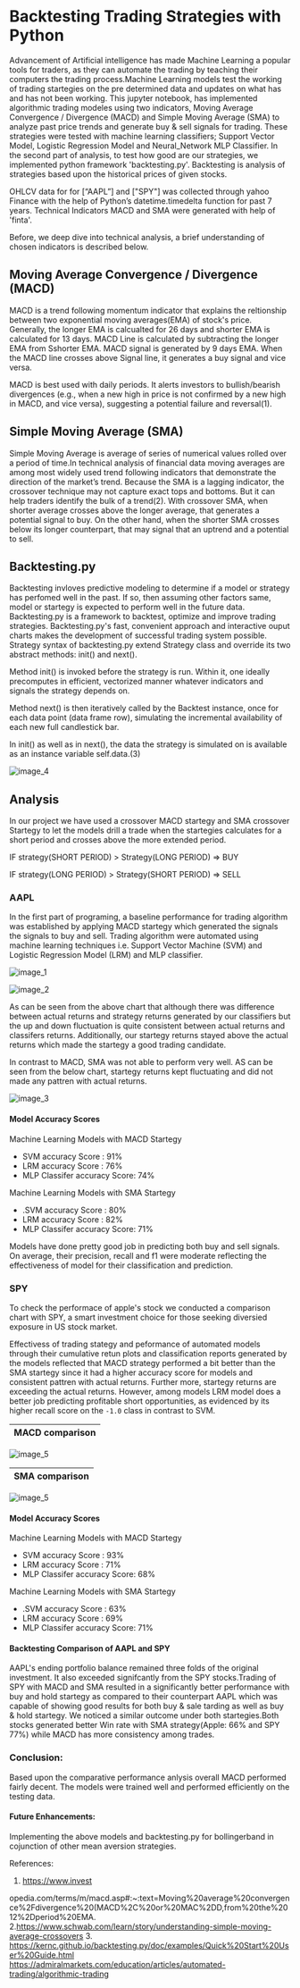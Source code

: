 # Backtesting Trading Strategies with Python

Advancement of Artificial intelligence has made Machine Learning a popular tools for traders, as they can automate the trading by teaching their computers the trading process.Machine Learning models test the working of trading startegies on the pre determined data and updates on what has and has not been working. This jupyter notebook, has implemented algorithmic trading modeles using two indicators, Moving Average Convergence / Divergence (MACD) and Simple Moving Average (SMA) to analyze past price trends and generate buy & sell signals for trading. These strategies were tested with machine learning classifiers; Support Vector Model, Logistic Regression Model and Neural_Network MLP Classifier. In the second part of analysis, to test how good are our strategies, we implemented python framework 'backtesting.py'. Backtesting is analysis of strategies based upon the historical prices of given stocks. 

OHLCV data for for [“AAPL”] and ["SPY"] was collected through yahoo Finance with the help of Python’s datetime.timedelta function for past 7 years. Technical Indicators MACD and SMA were generated with help of 'finta'. 

Before, we deep dive into technical analysis, a brief understanding of chosen indicators is described below.

## Moving Average Convergence / Divergence (MACD)

MACD is a trend following momentum indicator that explains the reltionship between two exponential moving averages(EMA) of stock's price.  Generally, the longer EMA is calcualted for 26 days and shorter EMA is calculated for 13 days. MACD Line is calculated by subtracting the longer EMA from Sshorter EMA. MACD signal is generated by 9 days EMA. When the MACD line crosses above Signal line, it generates a buy signal and vice versa. 

MACD is best used with daily periods. It  alerts investors to bullish/bearish divergences (e.g., when a new high in price is not confirmed by a new high in MACD, and vice versa), suggesting a potential failure and reversal(1).

 
## Simple Moving Average (SMA)
Simple Moving Average is average of series of numerical values rolled over a period of time.In technical analysis of financial data moving averages are among most widely used trend following indicators that demonstrate the direction of the market’s trend. Because the SMA is a lagging indicator, the crossover technique may not capture exact tops and bottoms. But it can help traders identify the bulk of a trend(2). With crossover SMA, when shorter average crosses above the longer average, that generates a potential signal to buy. On the other hand, when the shorter SMA crosses below its longer counterpart, that may signal that an uptrend and a potential to sell.


## Backtesting.py
Backtesting invloves predictive modeling to determine if a model or strategy has perfomed well in the past. If so, then assuming other factors same, model or startegy is expected to perform well in the future data. Backtesting.py is a framework to backtest, optimize and improve trading strategies. Backtesting.py's fast, convenient approach and interactive ouput charts makes the development of successful trading system possible. Strategy syntax of backtesting.py extend Strategy class and override its two abstract methods: init() and next().

Method init() is invoked before the strategy is run. Within it, one ideally precomputes in efficient, vectorized manner whatever indicators and signals the strategy depends on.

Method next() is then iteratively called by the Backtest instance, once for each data point (data frame row), simulating the incremental availability of each new full candlestick bar.

In init() as well as in next(), the data the strategy is simulated on is available as an instance variable self.data.(3)

![image_4](apple_backtesting.png)  



## Analysis

In our project we have used a crossover MACD startegy and SMA crossover Startegy to let the models drill a trade when the startegies calculates for a short period and crosses above the more extended period.

IF strategy(SHORT PERIOD) > Strategy(LONG PERIOD) => BUY

IF strategy(LONG PERIOD) > Strategy(SHORT PERIOD) => SELL


### AAPL
In the first part of programing, a baseline performance for trading algorithm was established by applying MACD startegy which generated the signals the signals to buy and sell. Trading algorithm were automated using machine learning techniques i.e. Support Vector Machine (SVM) and Logistic Regression Model (LRM) and MLP classifier. 

![image_1](apple_macd_line.png)       


![image_2](apple_comparison_models.png)   

As can be seen from the above chart that although there was difference between actual returns and strategy returns generated by our classifiers but the up and down fluctuation is quite consistent between actual returns and classifers returns. Additionally, our startegy returns stayed above the actual returns which made the startegy a good trading candidate.


In contrast to MACD, SMA was not able to perform very well. AS can be seen from the below chart, startegy returns kept fluctuating and did not made any pattren with actual returns.


![image_3](apple_sma_comparison_chart.png)   

#### Model Accuracy Scores

Machine Learning Models with MACD Startegy

  *  SVM accuracy Score : 91%    
  *  LRM accuracy Score : 76%
  *  MLP Classifer accuracy Score: 74%
  
Machine Learning Models with SMA Startegy

  * .SVM accuracy Score :  80%   
  *  LRM accuracy Score :  82%
  *  MLP Classifer accuracy Score: 71%

Models have done pretty good job in predicting both buy and sell signals. On average, their precision, recall and f1 were moderate reflecting the effectiveness of model for their classification and prediction.


### SPY

To check the performace of apple's stock we conducted a comparison chart with SPY, a smart investment choice for those seeking diversied exposure in US stock market. 

Effectivess of trading stategy and peformance of automated models through their cumulative retun plots and classification reports generated by the models reflected that MACD strategy performed a bit better than the SMA startegy since it had a higher accuracy score for models and consistent pattren with actual returns. Further more, startegy returns are exceeding the actual returns. However, among models LRM model does a better job predicting profitable short opportunities, as evidenced by its higher recall score on the `-1.0` class in contrast to SVM. 


|MACD comparison                                             
| -----------------------------------                        
![image_5](spy_comparison_chart_macd.png)                     

 | SMA comparison
 | ----------------------------------- |
 ![image_5](spy_comparison_chart_sma.png)  
 
#### Model Accuracy Scores

Machine Learning Models with MACD Startegy

  * SVM accuracy Score : 93%    
  *  LRM accuracy Score : 71%
  *  MLP Classifer accuracy Score: 68%
  
Machine Learning Models with SMA Startegy

  * .SVM accuracy Score :  63%   
  *  LRM accuracy Score :  69%
  *  MLP Classifer accuracy Score: 71%

#### Backtesting Comparison of AAPL and SPY

AAPL's ending portfolio balance remained three folds of the original investment. It also exceeded signifcantly from the SPY stocks.Trading of SPY with MACD and SMA resulted in a significantly better performance with buy and hold startegy as compared to their counterpart AAPL which was capable of showing good results for both buy & sale tarding as well as buy & hold startegy. We noticed a similar outcome under both startegies.Both stocks generated better Win rate with SMA strategy(Apple: 66% and SPY 77%) while MACD has more consistency among trades. 

### Conclusion:

Based upon the comparative performance anlysis overall MACD performed fairly decent. The models were trained well and performed efficiently on the testing data. 


#### Future Enhancements:
Implementing the above models and backtesting.py for bollingerband in cojunction of other mean aversion strategies.


References:


1. https://www.invest

opedia.com/terms/m/macd.asp#:~:text=Moving%20average%20convergence%2Fdivergence%20(MACD%2C%20or%20MAC%2DD,from%20the%2012%2Dperiod%20EMA.
2.https://www.schwab.com/learn/story/understanding-simple-moving-average-crossovers
3. https://kernc.github.io/backtesting.py/doc/examples/Quick%20Start%20User%20Guide.html
https://admiralmarkets.com/education/articles/automated-trading/algorithmic-trading
